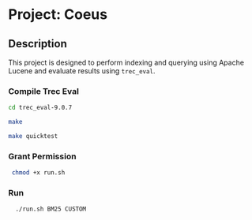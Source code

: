 # Project: Coeus

## Description
This project is designed to perform indexing and querying using Apache Lucene and evaluate results using `trec_eval`.

### Compile Trec Eval
```bash
cd trec_eval-9.0.7
```
```bash
make
```
```bash
make quicktest
```

### Grant Permission
```bash
 chmod +x run.sh
```
### Run 
```bash
  ./run.sh BM25 CUSTOM 
```